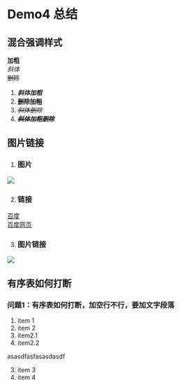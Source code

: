 # Demo4 总结

## 混合强调样式
**加粗**  
*斜体*    
~~删除~~

1. ***斜体加粗***  
2. ~~**删除加粗**~~
3. *~~斜体删除~~*
4. ***~~斜体加粗删除~~***

## 图片链接

1. ### 图片
![][baidu_logo]

2. ### 链接
[百度][baidu]  
[百度网页][baidu]

3. ### 图片链接
[![][baidu_logo]][baidu]

## 有序表如何打断

### 问题1：有序表如何打断，加空行不行，要加文字段落

1. item 1
2. item 2
  1. item2.1
  2. item2.2


asasdfasfasasdasdf


3. item 3
4. item 4



<!--定义链接和图片的引用-->
[baidu_logo]: https://www.baidu.com/img/PCtm_d9c8750bed0b3c7d089fa7d55720d6cf.png
[baidu]: https://www.baidu.com